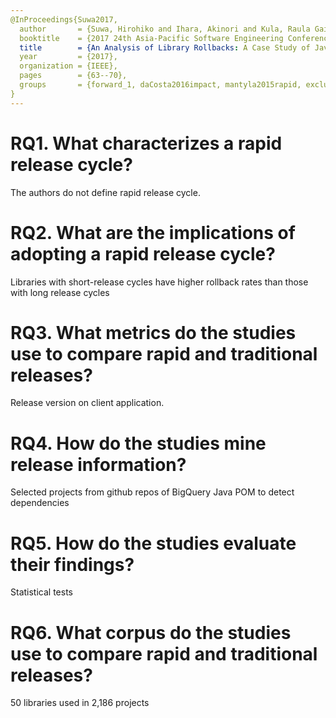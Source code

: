 ```yaml
---
@InProceedings{Suwa2017,
  author       = {Suwa, Hirohiko and Ihara, Akinori and Kula, Raula Gaikovina and Fujibayashi, Daiki and Matsumoto, Kenichi},
  booktitle    = {2017 24th Asia-Pacific Software Engineering Conference Workshops (APSECW)},
  title        = {An Analysis of Library Rollbacks: A Case Study of Java Libraries},
  year         = {2017},
  organization = {IEEE},
  pages        = {63--70},
  groups       = {forward_1, daCosta2016impact, mantyla2015rapid, excluded_ec01_unrelated, excluded_phase_title, khomh2012, forward_2, forward_3, Others, selected},
}
---
```


# RQ1. What characterizes a rapid release cycle?

The authors do not define rapid release cycle.

# RQ2. What are the implications of adopting a rapid release cycle?

Libraries with short-release cycles have higher rollback rates than those with
long release cycles

# RQ3. What metrics do the studies use to compare rapid and traditional releases?

Release version on client application.

# RQ4. How do the studies mine release information?

Selected projects from github repos of BigQuery
Java POM to detect dependencies

# RQ5. How do the studies evaluate their findings?

Statistical tests

# RQ6. What corpus do the studies use to compare rapid and traditional releases?

50 libraries used in 2,186 projects
